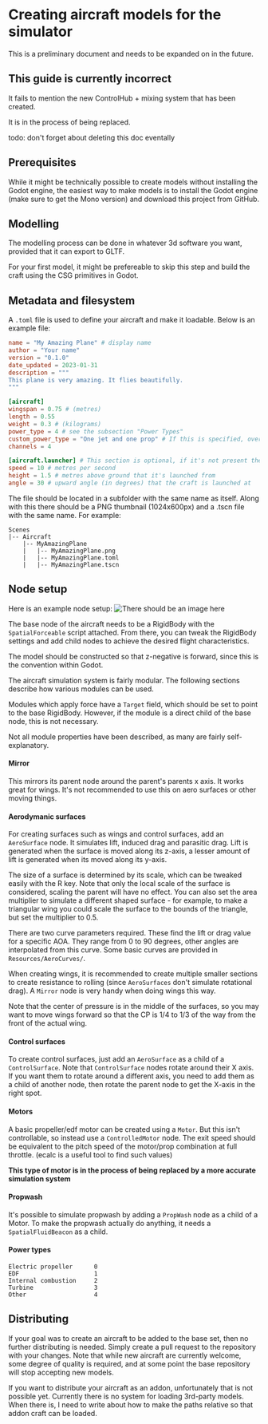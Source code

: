 # Creating aircraft models for the simulator

This is a preliminary document and needs to be expanded on in the future.

## **This guide is currently incorrect**

It fails to mention the new ControlHub + mixing system that has been created.

It is in the process of being replaced.

todo: don't forget about deleting this doc eventally

## Prerequisites

While it might be technically possible to create models without installing the Godot engine, the easiest way to make models is to install the Godot engine (make sure to get the Mono version) and download this project from GitHub.

## Modelling

The modelling process can be done in whatever 3d software you want, provided that it can export to GLTF.

For your first model, it might be prefereable to skip this step and build the craft using the CSG primitives in Godot.

## Metadata and filesystem

A `.toml` file is used to define your aircraft and make it loadable. Below is an example file:

```toml
name = "My Amazing Plane" # display name
author = "Your name"
version = "0.1.0"
date_updated = 2023-01-31
description = """
This plane is very amazing. It flies beautifully.
"""

[aircraft]
wingspan = 0.75 # (metres)
length = 0.55
weight = 0.3 # (kilograms)
power_type = 4 # see the subsection "Power Types"
custom_power_type = "One jet and one prop" # If this is specified, overrides the power type specified above
channels = 4

[aircraft.launcher] # This section is optional, if it's not present then the craft is placed on the ground
speed = 10 # metres per second
height = 1.5 # metres above ground that it's launched from
angle = 30 # upward angle (in degrees) that the craft is launched at
```

The file should be located in a subfolder with the same name as itself. Along with this there should be a PNG thumbnail (1024x600px) and a .tscn file with the same name. For example:
```
Scenes
|-- Aircraft
    |-- MyAmazingPlane
    |   |-- MyAmazingPlane.png
    |   |-- MyAmazingPlane.toml
    |   |-- MyAmazingPlane.tscn
```

## Node setup

Here is an example node setup:
![There should be an image here](./ExampleNodeTree.png)

The base node of the aircraft needs to be a RigidBody with the `SpatialForceable` script attached. From there, you can tweak the RigidBody settings and add child nodes to achieve the desired flight characteristics.

The model should be constructed so that z-negative is forward, since this is the convention within Godot.

The aircraft simulation system is fairly modular. The following sections describe how various modules can be used.

Modules which apply force have a `Target` field, which should be set to point to the base RigidBody. However, if the module is a direct child of the base node, this is not necessary.

Not all module properties have been described, as many are fairly self-explanatory. 

#### Mirror

This mirrors its parent node around the parent's parents x axis. It works great for wings. It's not recommended to use this on aero surfaces or other moving things.

#### Aerodymanic surfaces

For creating surfaces such as wings and control surfaces, add an `AeroSurface` node. It simulates lift, induced drag and parasitic drag. Lift is generated when the surface is moved along its z-axis, a lesser amount of lift is generated when its moved along its y-axis.

The size of a surface is determined by its scale, which can be tweaked easily with the R key. Note that only the local scale of the surface is considered, scaling the parent will have no effect. You can also set the area multiplier to simulate a different shaped surface - for example, to make a triangular wing you could scale the surface to the bounds of the triangle, but set the multiplier to 0.5.

There are two curve parameters required. These find the lift or drag value for a specific AOA. They range from 0 to 90 degrees, other angles are interpolated from this curve. Some basic curves are provided in `Resources/AeroCurves/`.

When creating wings, it is recommended to create multiple smaller sections to create resistance to rolling (since `AeroSurfaces` don't simulate rotational drag). A `Mirror` node is very handy when doing wings this way.

Note that the center of pressure is in the middle of the surfaces, so you may want to move wings forward so that the CP is 1/4 to 1/3 of the way from the front of the actual wing.

#### Control surfaces

To create control surfaces, just add an `AeroSurface` as a child of a `ControlSurface`. Note that `ControlSurface` nodes rotate around their X axis. If you want them to rotate around a different axis, you need to add them as a child of another node, then rotate the parent node to get the X-axis in the right spot.

#### Motors

A basic propeller/edf motor can be created using a `Motor`. But this isn't controllable, so instead use a `ControlledMotor` node. The exit speed should be equivalent to the pitch speed of the motor/prop combination at full throttle. (ecalc is a useful tool to find such values)

**This type of motor is in the process of being replaced by a more accurate simulation system**

#### Propwash

It's possible to simulate propwash by adding a `PropWash` node as a child of a Motor. To make the propwash actually do anything, it needs a `SpatialFluidBeacon` as a child.

#### Power types
```
Electric propeller      0
EDF                     1
Internal combustion     2
Turbine                 3
Other                   4
```

## Distributing

If your goal was to create an aircraft to be added to the base set, then no further distributing is needed. Simply create a pull request to the repository with your changes. Note that while new aircraft are currently welcome, some degree of quality is required, and at some point the base repository will stop accepting new models.

If you want to distribute your aircraft as an addon, unfortunately that is not possible yet. Currently there is no system for loading 3rd-party models. When there is, I need to write about how to make the paths relative so that addon craft can be loaded.